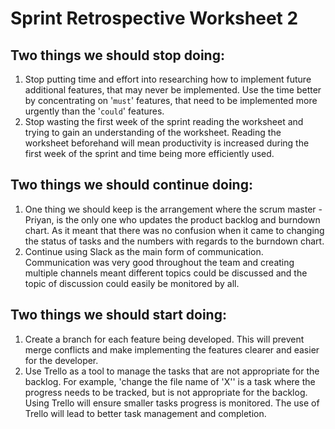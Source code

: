 # Sprint Retrospective Worksheet 2

## Two things we should stop doing:
1. Stop putting time and effort into researching how to implement future additional features, that may never be implemented. Use the time better by concentrating on '`must`' features, that need to be implemented more urgently than the '`could`' features.
2. Stop wasting the first week of the sprint reading the worksheet and trying to gain an understanding of the worksheet. Reading the worksheet beforehand will mean productivity is increased during the first week of the sprint and time being more efficiently used.

## Two things we should continue doing:
1. One thing we should keep is the arrangement where the scrum master - Priyan, is the only one who updates the product backlog and burndown chart. As it meant that there was no confusion when it came to changing the status of tasks and the numbers with regards to the burndown chart.
2. Continue using Slack as the main form of communication. Communication was very good throughout the team and creating multiple channels meant different topics could be discussed and the topic of discussion could easily be monitored by all. 

## Two things we should start doing:
1. Create a branch for each feature being developed. This will prevent merge conflicts and make implementing the features clearer and easier for the developer.
2. Use Trello as a tool to manage the tasks that are not appropriate for the backlog. For example, 'change the file name of 'X'' is a task where the progress needs to be tracked, but is not appropriate for the backlog. Using Trello will ensure smaller tasks progress is monitored. The use of Trello will lead to better task management and completion.
